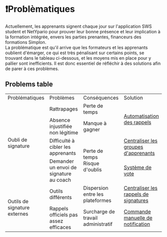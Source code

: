 # ❗️Problèmatiques

Actuellement, les apprenants signent chaque jour sur l'application SWS student et NetYpario pour prouver leur bonne présence et leur implication à la formation intégrée, envers les parties prenantes, financeurs des formations Simplon.  
La problématique est qu'il arrive que les formateurs et les apprenants oublient d'émarger, ce qui est très pénalisant sur certains points, se trouvant dans le tableau ci-dessous, et les moyens mis en place pour y pallier sont inefficients. 
Il est donc essentiel de réfléchir à des solutions afin de parer à ces problèmes.

## Problems table

<table>
    <tr>
        <td>Problématiques</td>
        <td>Problèmes</td>
        <td>Conséquences</td>
        <td>Solution</td>
    </tr>
    <tr>
        <td rowspan="4">Oubli de signature</td>
        <td>Rattrapages</td>
        <td>Perte de temps</td>
        <td rowspan="2"><a href="#">Automatisation des rappels</a></td>
    </tr>
    <tr>
        <td>Absence injustifiée non légitime</td>
        <td>Manque à gagner</td>
    </tr>
    <tr>
        <td>Difficulté à cibler les apprenants</td>
        <td rowspan="2">Perte de temps <br> Risque d'oublis</td>
        <td><a href="#">Centraliser les groupes d'apprenants</a></td>
    </tr>
    <tr>
        <td>Demander un envoi de signature au coach</td>
        <td><a href="#">Système de vote</a></td>
    </tr>
    <tr>
        <td rowspan="2">Outils de signature externes</td>
        <td>Outils différents</td>
        <td>Dispersion entre les plateformes</td>
        <td><a href="#">Centraliser les rappels de signatures</a></td>
    </tr>
    <tr>
        <td>Rappels officiels pas assez efficaces</td>
        <td>Surcharge de travail administratif</td>
        <td><a href="#">Commande manuelle de notification</a></td>
    </tr>